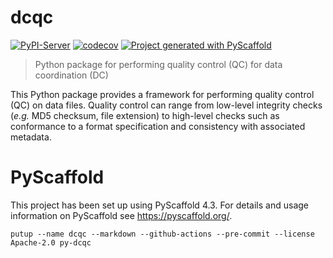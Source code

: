 # dcqc

<!--
[![ReadTheDocs](https://readthedocs.org/projects/dcqc/badge/?version=latest)](https://sage-bionetworks-workflows.github.io/dcqc/)
-->
[![PyPI-Server](https://img.shields.io/pypi/v/dcqc.svg)](https://pypi.org/project/dcqc/)
[![codecov](https://codecov.io/gh/Sage-Bionetworks-Workflows/py-dcqc/branch/main/graph/badge.svg?token=OCC4MOUG5P)](https://codecov.io/gh/Sage-Bionetworks-Workflows/py-dcqc)
[![Project generated with PyScaffold](https://img.shields.io/badge/-PyScaffold-005CA0?logo=pyscaffold)](#pyscaffold)

> Python package for performing quality control (QC) for data coordination (DC)

This Python package provides a framework for performing quality control (QC) on data files. Quality control can range from low-level integrity checks (_e.g._ MD5 checksum, file extension) to high-level checks such as conformance to a format specification and consistency with associated metadata.

# PyScaffold

This project has been set up using PyScaffold 4.3. For details and usage
information on PyScaffold see https://pyscaffold.org/.

```console
putup --name dcqc --markdown --github-actions --pre-commit --license Apache-2.0 py-dcqc
```
